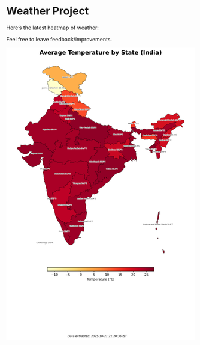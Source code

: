 # Weather Project

Here’s the latest heatmap of weather:

Feel free to leave feedback/improvements.

![India Heatmap](docs/assets/india_heatmap.png?v=F7ABCE)
